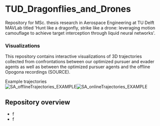# TUD_Dragonflies_and_Drones
Repository for MSc. thesis research in Aerospace Engineering at TU Delft MAVLab titled 'Hunt like a dragonfly, strike like a drone: leveraging motion camouflage to achieve target interception through liquid neural networks'. 



### Visualizations
This repository contains interactive visualizations of 3D trajectories collected from confrontations between our optimized pursuer and evader agents as well as between the optimized pursuer agents and the offline Opogona recordings (SOURCE).

Example trajectories
<br>![SA_offlineTrajectories_EXAMPLE](https://github.com/user-attachments/assets/0d1ace43-3fa9-4e95-919c-07dbebba690a)![SA_onlineTrajectories_EXAMPLE](https://github.com/user-attachments/assets/6146fc91-d8b7-49aa-988c-40d5adc286d5)


## Repository overview
- f
- f
